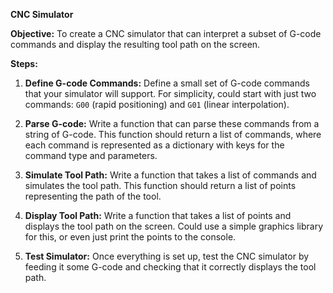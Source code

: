 **CNC Simulator**

**Objective:** To create a CNC simulator that can interpret a subset of G-code commands and display the resulting tool path on the screen.

**Steps:**

1. **Define G-code Commands:** Define a small set of G-code commands that your simulator will support. For simplicity, could start with just two commands: `G00` (rapid positioning) and `G01` (linear interpolation).

2. **Parse G-code:** Write a function that can parse these commands from a string of G-code. This function should return a list of commands, where each command is represented as a dictionary with keys for the command type and parameters.

3. **Simulate Tool Path:** Write a function that takes a list of commands and simulates the tool path. This function should return a list of points representing the path of the tool.

4. **Display Tool Path:** Write a function that takes a list of points and displays the tool path on the screen. Could use a simple graphics library for this, or even just print the points to the console.

5. **Test Simulator:** Once everything is set up, test the CNC simulator by feeding it some G-code and checking that it correctly displays the tool path.
